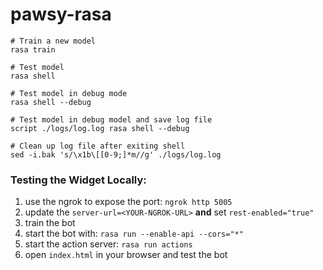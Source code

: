 # pawsy-rasa

```
# Train a new model
rasa train

# Test model
rasa shell

# Test model in debug mode
rasa shell --debug

# Test model in debug model and save log file
script ./logs/log.log rasa shell --debug

# Clean up log file after exiting shell
sed -i.bak 's/\x1b\[[0-9;]*m//g' ./logs/log.log
```

### Testing the Widget Locally:
1. use the ngrok to expose the port: `ngrok http 5005`
2. update the `server-url=<YOUR-NGROK-URL>` **and** set `rest-enabled="true"`
3. train the bot
4. start the bot with: `rasa run --enable-api --cors="*"`
5. start the action server: `rasa run actions`
6. open `index.html` in your browser and test the bot

